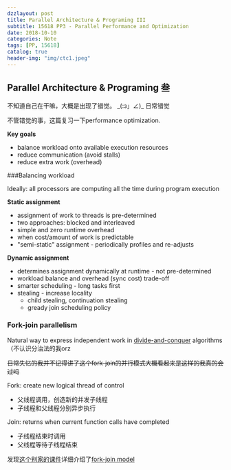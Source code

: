 ```yaml
---
dzzlayout: post
title: Parallel Architecture & Programing III
subtitle: 15618 PP3 - Parallel Performance and Optimization
date: 2018-10-10
categories: Note
tags: [PP, 15618]
catalog: true
header-img: "img/ctc1.jpeg"
---
```


## Parallel Architecture & Programing 叁

<script type="text/javascript" src="http://cdn.mathjax.org/mathjax/latest/MathJax.js?config=default"></script>

不知道自己在干嘛，大概是出现了错觉。 \_(:з」∠)\_   日常错觉

不管错觉的事，这篇复习一下performance optimization.

**Key goals**

* balance workload onto available execution resources
* reduce communication (avoid stalls)
* reduce extra work (overhead)

###Balancing workload

Ideally: all processors are computing all the time during program execution

**Static assignment**

* assignment of work to threads is pre-determined
* two approaches: blocked and interleaved
* simple and zero runtime overhead
* when cost/amount of work is predictable
* "semi-static" assignment - periodically profiles and re-adjusts

**Dynamic assignment**

* determines assignment dynamically at runtime - not pre-determined
* workload balance and overhead (sync cost) trade-off
* smarter scheduling - long tasks first
* stealing - increase locality
  * child stealing, continuation stealing
  * gready join scheduling policy

### Fork-join parallelism

Natural way to express independent work in [divide-and-conquer](https://en.wikipedia.org/wiki/Divide_and_conquer_algorithm) algorithms（不认识分治法的我orz

~~日常失忆的我并不记得讲了这个fork-join的并行模式大概看起来是这样的我真的会过吗~~

Fork: create new logical thread of control

* 父线程调用，创造新的并发子线程
* 子线程和父线程分别异步执行

Join: returns when current function calls have completed 

* 子线程结束时调用
* 父线程等待子线程结束

发现[这个别家的课件](http://ipcc.cs.uoregon.edu/lectures/lecture-9-fork-join.pdf)详细介绍了[fork-join model](https://en.wikipedia.org/wiki/Fork–join_model) 

